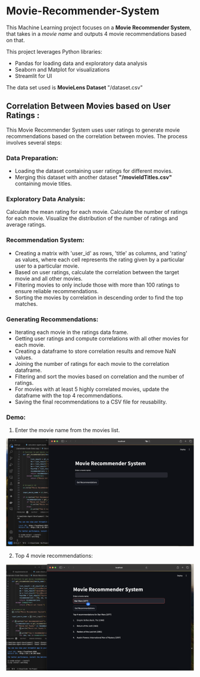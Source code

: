 # **Movie-Recommender-System**

This Machine Learning project focuses on a **Movie Recommender System**, that takes in a *movie name* and outputs 4 movie recommendations based on that.



This project leverages Python libraries:

- Pandas for loading data and exploratory data analysis
- Seaborn and Matplot for visualizations
- Streamlit for UI

The data set used is **MovieLens Dataset** "/dataset.csv"

## Correlation Between Movies based on **User Ratings** :

This Movie Recommender System uses user ratings to generate movie recommendations based on the correlation between movies. The process involves several steps:

### Data Preparation:

- Loading the dataset containing user ratings for different movies.
- Merging this dataset with another dataset **"/movieIdTitles.csv"** containing movie titles.

### Exploratory Data Analysis:

Calculate the mean rating for each movie.
Calculate the number of ratings for each movie.
Visualize the distribution of the number of ratings and average ratings.

### Recommendation System:

- Creating a matrix with 'user_id' as rows, 'title' as columns, and 'rating' as values, where each cell represents the rating given by a particular user to a particular movie.
- Based on user ratings, calculate the correlation between the target movie and all other movies.
- Filtering movies to only include those with more than 100 ratings to ensure reliable recommendations.
- Sorting the movies by correlation in descending order to find the top matches.

### Generating Recommendations:

- Iterating each movie in the ratings data frame.
- Getting user ratings and compute correlations with all other movies for each movie.
- Creating a dataframe to store correlation results and remove NaN values.
- Joining the number of ratings for each movie to the correlation dataframe.
- Filtering and sort the movies based on correlation and the number of ratings.
- For movies with at least 5 highly correlated movies, update the dataframe with the top 4 recommendations.
- Saving the final recommendations to a CSV file for reusability.


### Demo:

1. Enter the movie name from the movies list.

![demo_image](demo_image_1.png)

2. Top 4 movie recommendations:

![demo_image](demo_image_2.png)
